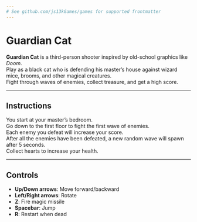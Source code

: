 ```yaml
---
# See github.com/js13kGames/games for supported frontmatter
---
```

# Guardian Cat  

**Guardian Cat** is a third-person shooter inspired by old-school graphics like *Doom*.  
Play as a black cat who is defending his master’s house against wizard mice, brooms, and other magical creatures.  
Fight through waves of enemies, collect treasure, and get a high score.  

---

## Instructions  

You start at your master’s bedroom.  
Go down to the first floor to fight the first wave of enemies.  
Each enemy you defeat will increase your score.  
After all the enemies have been defeated, a new random wave will spawn after 5 seconds.  
Collect hearts to increase your health.  

---

## Controls  

- **Up/Down arrows**: Move forward/backward  
- **Left/Right arrows**: Rotate  
- **Z**: Fire magic missile  
- **Spacebar**: Jump  
- **R**: Restart when dead
